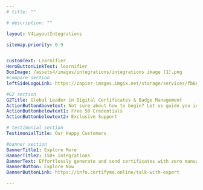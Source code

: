 ```yaml
---
# title: ""

# description: ""

layout: V4LayoutIntegrations

sitemap.priority: 0.9


customText: Learnifier
HeroButtonLinkText: learnifier
BoxImage: /assets4/images/integrations/integrations image (1).png
#compare section
leftSideLogoLink: https://zapier-images.imgix.net/storage/services/fb66602f4d3d5b1cc795e6b3fdfe34ca.png?auto=format&ixlib=react-9.8.0&fit=crop&q=50&w=60&h=60&dpr=1

#G2 section
G2Title: Global Leader in Digital Certificates & Badge Management
ActionButtonAbovetext: Not sure about how to begin? Let us guide you in the right direction!
ActionButtonbelowtext1: Free 50 Credentials
ActionButtonbelowtext2: Exclusive Support

# testimonial section
TestimonialTitle: Our Happy Customers   

#banner section
BannerTitle1: Explore More
BannerTitle2: 150+ Integrations
BannerText: Effortlessly generate and send certificates with zero manual intervention using the most advanced digital credential management software of 2023.
BannerButton: Explore Now
BannerButtonLink: https://info.certifyme.online/talk-with-expert

---
```


